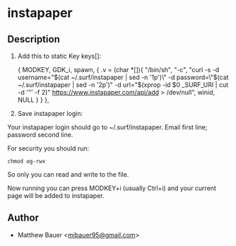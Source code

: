 instapaper
==========

Description
-------

1. Add this to static Key keys[]:

	{ MODKEY,	GDK_i,	spawn,	{ .v = (char *[]){ "/bin/sh", "-c", "curl -s -d username=\"$(cat ~/.surf/instapaper | sed -n '1p')\" -d password=\"$(cat ~/.surf/instapaper | sed -n '2p')\" -d url=\"$(xprop -id $0 _SURF_URI | cut -d '\"' -f 2)\" https://www.instapaper.com/api/add > /dev/null", winid, NULL } } },

2. Save instapaper login:

Your instapaper login should go to ~/.surf/instapaper. Email first line; password second line.

For security you should run:

	chmod og-rwx

So only you can read and write to the file.


Now running you can press MODKEY+i (usually Ctrl+i) and your current page will be added to instapaper.

Author
------

* Matthew Bauer <[mjbauer95@gmail.com](mailto:mjbauer95@gmail.com)>
